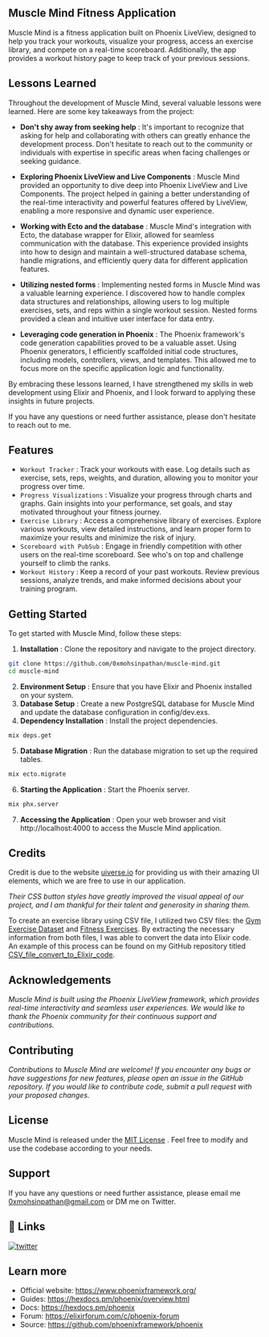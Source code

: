 
## Muscle Mind Fitness Application

Muscle Mind is a fitness application built on Phoenix LiveView, designed to help you track your workouts, visualize your progress, access an exercise library, and compete on a real-time scoreboard. Additionally, the app provides a workout history page to keep track of your previous sessions.


## Lessons Learned

Throughout the development of Muscle Mind, several valuable lessons were learned. Here are some key takeaways from the project:

* **Don't shy away from seeking help** : It's important to recognize that asking for help and collaborating with others can greatly enhance the development process. Don't hesitate to reach out to the community or individuals with expertise in specific areas when facing challenges or seeking guidance.

* **Exploring Phoenix LiveView and Live Components** : Muscle Mind provided an opportunity to dive deep into Phoenix LiveView and Live Components. The project helped in gaining a better understanding of the real-time interactivity and powerful features offered by LiveView, enabling a more responsive and dynamic user experience.

* **Working with Ecto and the database** : Muscle Mind's integration with Ecto, the database wrapper for Elixir, allowed for seamless communication with the database. This experience provided insights into how to design and maintain a well-structured database schema, handle migrations, and efficiently query data for different application features.

* **Utilizing nested forms** : Implementing nested forms in Muscle Mind was a valuable learning experience. I discovered how to handle complex data structures and relationships, allowing users to log multiple exercises, sets, and reps within a single workout session. Nested forms provided a clean and intuitive user interface for data entry.

* **Leveraging code generation in Phoenix** : The Phoenix framework's code generation capabilities proved to be a valuable asset. Using Phoenix generators, I efficiently scaffolded initial code structures, including models, controllers, views, and templates. This allowed me to focus more on the specific application logic and functionality.

By embracing these lessons learned, I have strengthened my skills in web development using Elixir and Phoenix, and I look forward to applying these insights in future projects.

If you have any questions or need further assistance, please don't hesitate to reach out to me.
## Features

- `Workout Tracker` : Track your workouts with ease. Log details such as exercise, sets, reps, weights, and duration, allowing you to monitor your progress over time.
- `Progress Visualizations` : Visualize your progress through charts and graphs. Gain insights into your performance, set goals, and stay motivated throughout your fitness journey.
- `Exercise Library` : Access a comprehensive library of exercises. Explore various workouts, view detailed instructions, and learn proper form to maximize your results and minimize the risk of injury.
- `Scoreboard with PubSub` : Engage in friendly competition with other users on the real-time scoreboard. See who's on top and challenge yourself to climb the ranks.
- `Workout History` : Keep a record of your past workouts. Review previous sessions, analyze trends, and make informed decisions about your training program.


## Getting Started

To get started with Muscle Mind, follow these steps:

1. **Installation** : Clone the repository and navigate to the project directory.
```bash
git clone https://github.com/0xmohsinpathan/muscle-mind.git
cd muscle-mind 
```
2. **Environment Setup** : Ensure that you have Elixir and Phoenix installed on your system.
3. **Database Setup** : Create a new PostgreSQL database for Muscle Mind and update the database configuration in config/dev.exs.
4. **Dependency Installation** : Install the project dependencies.
```bash
mix deps.get 
```
5. **Database Migration** : Run the database migration to set up the required tables.
```bash
mix ecto.migrate
```
6. **Starting the Application** : Start the Phoenix server.
```bash
mix phx.server
```
7. **Accessing the Application** : Open your web browser and visit http://localhost:4000 to access the Muscle Mind application.
    
## Credits

Credit is due to the website [uiverse.io](https://uiverse.io/) for providing us with their amazing UI elements, which we are free to use in our application.

*Their CSS button styles have greatly improved the visual appeal of our project, and I am thankful for their talent and generosity in sharing them.*

To create an exercise library using CSV file, I utilized two CSV files: the [Gym Exercise Dataset](https://www.kaggle.com/datasets/niharika41298/gym-exercise-data) and [Fitness Exercises](https://www.kaggle.com/datasets/edoardoba/fitness-exercises-with-animations). By extracting the necessary information from both files, I was able to convert the data into Elixir code. An example of this process can be found on my GitHub repository titled [CSV_file_convert_to_Elixir_code](https://github.com/0xmohsinpathan/CSV_file_convert_to_Elixir_code).
## Acknowledgements

*Muscle Mind is built using the Phoenix LiveView framework, which provides real-time interactivity and seamless user experiences. We would like to thank the Phoenix community for their continuous support and contributions.*
## Contributing

*Contributions to Muscle Mind are welcome! If you encounter any bugs or have suggestions for new features, please open an issue in the GitHub repository. If you would like to contribute code, submit a pull request with your proposed changes.*


## License


Muscle Mind is released under the [MIT License](https://choosealicense.com/licenses/mit/) . Feel free to modify and use the codebase according to your needs.
## Support

If you have any questions or need further assistance, please email me 0xmohsinpathan@gmail.com or DM me on Twitter.


## 🔗 Links

[![twitter](https://img.shields.io/badge/twitter-1DA1F2?style=for-the-badge&logo=twitter&logoColor=white)](https://twitter.com/0xMohsin)



## Learn more

  * Official website: https://www.phoenixframework.org/
  * Guides: https://hexdocs.pm/phoenix/overview.html
  * Docs: https://hexdocs.pm/phoenix
  * Forum: https://elixirforum.com/c/phoenix-forum
  * Source: https://github.com/phoenixframework/phoenix
